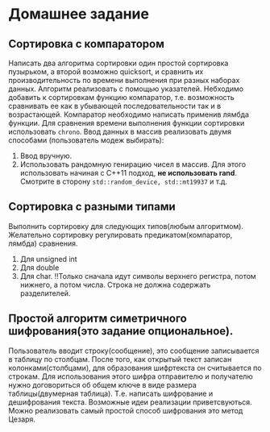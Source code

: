 # Домашнее задание

## Сортировка с компаратором
Написать два алгоритма сортировки один простой сортировка пузырьком, а второй возможно quicksort, и сравнить их производительность по времени выполнения при разных наборах данных. Алгоритм реализовать с помощью указателей. Небходимо добавить к сортировкам функцию компаратор, т.е. возможность сравнивать ее как в убывающей последовательности так и в возрастающей. Компаратор необходимо написать применив лямбда функции.
Для сравнения времени выполнения функции сортировки использовать `chrono`.
Ввод данных в массив реализовать двумя способами (пользователь модеж выбирать):
1. Ввод вручную.
2. Использовать рандомную генирацию чисел в массив. Для этого использовать начиная с С++11 подход, **не использовать rand**. Смотрите в сторону `std::random_device, std::mt19937` и т.д.

## Сортировка с разными типами
Выполнить сортировку для следующих типов(любым алгоритмом). Желательно сортировку регулировать предикатом(компаратор, лямбда) сравнения.
1. Для unsigned int
2. Для double
2. Для char. !!Только сначала идут символы верхнего регистра, потом нижнего, а потом числа. Строка не должна содержать разделителей.

## Простой алгоритм симетричного шифрования(это задание опциональное).
Пользователь вводит строку(сообщение), это сообщение записывается в таблицу по столбцам. После того, как открытый текст записан колонками(столбцами), для образования шифртекста он считывается по строкам. Для использования этого шифра отправителю и получателю нужно договориться об общем ключе в виде размера таблицы(двумерная таблица).
Т.е. написать шифрование и дешифрования текста.
Возможные идеи реализации приветсвуються.
Можно реализовать самый простой способ шифрования это метод Цезаря.
